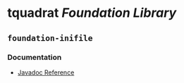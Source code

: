# tquadrat *Foundation Library*
## `foundation-inifile`
### Documentation

- [Javadoc Reference](https://htmlpreview.github.io/?https://github.com/tquadrat/foundation-inifile/blob/master/javadoc/index.html)